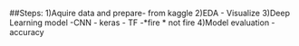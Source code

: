 ##Steps:
1)Aquire data and prepare- from kaggle
2)EDA - Visualize
3)Deep Learning model -CNN - keras - TF -*fire
                                        * not fire
4)Model evaluation - accuracy
